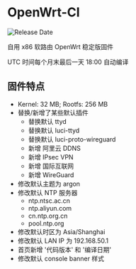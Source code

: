 # OpenWrt-CI 

![Release Date](https://img.shields.io/github/release-date/bob-zebedy/OpenWrt-CI?label=Release%20Date&style=flat-square)

自用 x86 软路由 OpenWrt 稳定版固件

UTC 时间每个月末最后一天 18:00 自动编译

## 固件特点

- Kernel: 32 MB; Rootfs: 256 MB
- 替换/新增了某些默认插件
    - 替换默认 ttyd
    - 替换默认 luci-ttyd
    - 替换默认 luci-proto-wireguard
    - 新增 阿里云 DDNS
    - 新增 IPsec VPN
    - 新增 国际互联网
    - 新增 WireGuard
- 修改默认主题为 argon
- 修改默认 NTP 服务器
    - ntp.ntsc.ac.cn 
    - ntp.aliyun.com 
    - cn.ntp.org.cn 
    - pool.ntp.org
- 修改默认时区为 Asia/Shanghai
- 修改默认 LAN IP 为 192.168.50.1
- 首页新增 '代码版本' 和 '编译日期'
- 修改默认 console banner 样式
